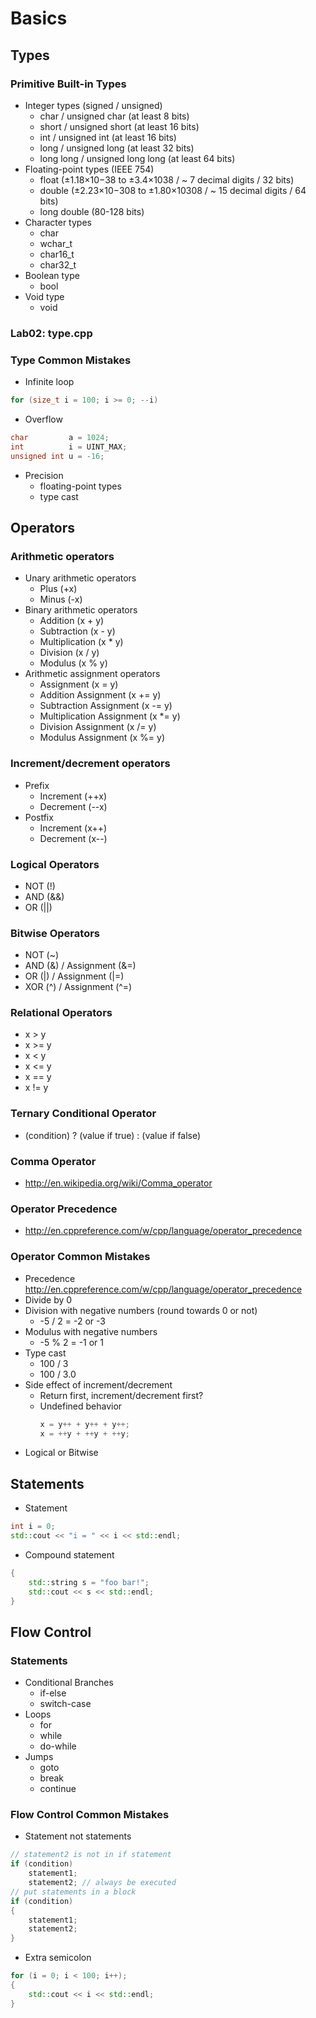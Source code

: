 # Basics

## Types
### Primitive Built-in Types
- Integer types (signed / unsigned)
  - char      / unsigned char       (at least 8 bits)
  - short     / unsigned short      (at least 16 bits)
  - int       / unsigned int        (at least 16 bits)
  - long      / unsigned long       (at least 32 bits)
  - long long / unsigned long long  (at least 64 bits)
- Floating-point types (IEEE 754)
  - float        (±1.18×10−38 to ±3.4×1038    / ~ 7 decimal digits   / 32 bits)
  - double       (±2.23×10−308 to ±1.80×10308 / ~ 15  decimal digits / 64 bits)
  - long double  (80-128 bits)
- Character types
  - char
  - wchar_t
  - char16_t
  - char32_t
- Boolean type
  - bool
- Void type
  - void

### Lab02: type.cpp

### Type Common Mistakes
- Infinite loop
```c++
for (size_t i = 100; i >= 0; --i)
```
- Overflow
```c++
char         a = 1024;
int          i = UINT_MAX;
unsigned int u = -16;
```
- Precision
  - floating-point types
  - type cast

## Operators
### Arithmetic operators
- Unary arithmetic operators
  - Plus (+x)
  - Minus (-x)
- Binary arithmetic operators
  - Addition (x + y)
  - Subtraction (x - y)
  - Multiplication (x * y)
  - Division (x / y)
  - Modulus (x % y)
- Arithmetic assignment operators
  - Assignment (x = y)
  - Addition Assignment (x += y)
  - Subtraction Assignment (x -= y)
  - Multiplication Assignment (x *= y)
  - Division Assignment (x /= y)
  - Modulus  Assignment (x %= y)

### Increment/decrement operators
- Prefix
  - Increment (++x)
  - Decrement (--x)
- Postfix
  - Increment (x++)
  - Decrement (x--)

### Logical Operators
- NOT (!)
- AND (&&)
- OR  (||)

### Bitwise Operators
- NOT (~)
- AND (&) / Assignment (&=)
- OR  (|) / Assignment (|=)
- XOR (^) / Assignment (^=)

### Relational Operators
- x > y
- x >= y
- x < y
- x <= y
- x == y
- x != y

### Ternary Conditional Operator
- (condition) ? (value if true) : (value if false)

### Comma Operator
- http://en.wikipedia.org/wiki/Comma_operator

### Operator Precedence
- http://en.cppreference.com/w/cpp/language/operator_precedence

### Operator Common Mistakes
- Precedence
  http://en.cppreference.com/w/cpp/language/operator_precedence
- Divide by 0
- Division with negative numbers (round towards 0 or not)
  - -5 / 2 = -2 or -3
- Modulus with negative numbers
  - -5 % 2 = -1 or 1
- Type cast
  - 100 / 3
  - 100 / 3.0
- Side effect of increment/decrement
  - Return first, increment/decrement first?
  - Undefined behavior
    ```c++
    x = y++ + y++ + y++;
    x = ++y + ++y + ++y;
    ```
- Logical or Bitwise

## Statements
- Statement
```c++
int i = 0;
std::cout << "i = " << i << std::endl;
```
- Compound statement
```c++
{
    std::string s = "foo bar!";
    std::cout << s << std::endl;
}
```

## Flow Control
### Statements
- Conditional Branches
  - if-else
  - switch-case
- Loops
  - for
  - while
  - do-while
- Jumps
  - goto
  - break
  - continue

### Flow Control Common Mistakes
- Statement not statements
```c++
// statement2 is not in if statement
if (condition)
    statement1;
    statement2; // always be executed
// put statements in a block
if (condition)
{
    statement1;
    statement2;
}
```
- Extra semicolon
```c++
for (i = 0; i < 100; i++);
{
    std::cout << i << std::endl;
}


